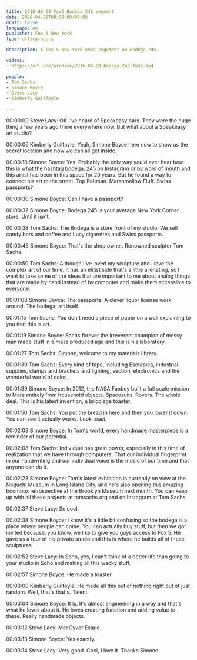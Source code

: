 ```yaml
---
title: 2016-08-08 Fox5 Bodega 245 segment
date: 2020-04-28T00:00:00+00:00
draft: false
language: en
publisher: Fox 5 New York
type: office-hours

description: A Fox 5 New York news segement on Bodega 245.

videos:
- https://erl.one/archive/2016-08-08-bodega-245-fox5.mp4

people:
- Tom Sachs
- Simone Boyce
- Steve Lacy
- Kimberly Guilfoyle

---
```


00:00:00 Steve Lacy: OK I've heard of Speakeasy bars. They were the huge thing a few years ago there everywhere now. But what about a Speakeasy art studio?

00:00:06 Kimberly Guilfoyle: Yeah, Simone Boyce here now to show us the secret location and how we can all get inside.

00:00:10 Simone Boyce: Yes. Probably the only way you'd ever hear bout this is what the hashtag bodega, 245 on Instagram or by word of mouth and this artist has been in this space for 20 years. But he found a way to connect his art to the street. Top Rahman. Marshmallow Fluff. Swiss passports?

00:00:30 Simone Boyce: Can I have a passport?

00:00:32 Simone Boyce: Bodega 245 is your average New York Corner store. Until it isn't.

00:00:38 Tom Sachs: The Bodega is a store front of my studio. We sell candy bars and coffee and Lucy cigarettes and Swiss passports.

00:00:46 Simone Boyce: That's the shop owner. Renowned sculptor Tom Sachs.

00:00:50 Tom Sachs: Although I've loved my sculpture and I love the complex art of our time. It has an elitist side that's a little alienating, so I want to take some of the ideas that are important to me about analog things that are made by hand instead of by computer and make them accessible to everyone.

00:01:08 Simone Boyce: The passports. A clever liquor license work around. The bodega, art itself.

00:01:15 Tom Sachs: You don't need a piece of paper on a wall explaining to you that this is art.

00:01:19 Simone Boyce: Sachs forever the irreverent champion of messy man made stuff in a mass produced age and this is his laboratory.

00:01:27 Tom Sachs: Simone, welcome to my materials library.

00:01:30 Tom Sachs: Every kind of tape, including Esotapica, industrial supplies, clamps and brackets and lighting, section, electronics and the wonderful world of color.

00:01:39 Simone Boyce: In 2012, the NASA Fanboy built a full scale mission to Mars entirely from household objects. Spacesuits. Rovers. The whole deal. This is his latest invention, a bricolage toaster.

00:01:50 Tom Sachs: You put the bread in here and then you lower it down. You can see it actually works. Look toast.

00:02:03 Simone Boyce: In Tom's world, every handmade masterpiece is a reminder of our potential.

00:02:08 Tom Sachs: Individual has great power, especially in this time of realization that we have through computers. That our individual fingerprint in our handwriting and our individual voice is the music of our time and that anyone can do it.

00:02:23 Simone Boyce: Tom's latest exhibition is currently on view at the Noguchi Museum in Long Island City, and he's also opening this amazing boombox retrospective at the Brooklyn Museum next month. You can keep up with all these projects at tomsachs.org and on Instagram at Tom Sachs.

00:02:37 Steve Lacy: So cool.

00:02:38 Simone Boyce: I know it's a little bit confusing so the bodega is a place where people can come. You can actually buy stuff, but then we got invited because, you know, we like to give you guys access to Fox 5. He gave us a tour of his private studio and this is where he builds all of these sculptures.

00:02:52 Steve Lacy: In Soho, yes, I can't think of a better life than going to your studio in Soho and making all this wacky stuff.

00:02:57 Simone Boyce: He made a toaster.

00:03:00 Kimberly Guilfoyle: He made all this out of nothing right out of just random. Well, that's that's. Talent.

00:03:04 Simone Boyce: It is. It's almost engineering in a way and that's what he loves about it. He loves creating function and adding value to these. Really handmade objects.

00:03:12 Steve Lacy: MacGyver Esque.

00:03:13 Simone Boyce: Yes exactly.

00:03:14 Steve Lacy: Very good. Cool, I love it. Thanks Simone.